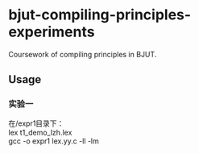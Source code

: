 # bjut-compiling-principles-experiments
Coursework of compiling principles in BJUT. 
## Usage
### 实验一
在/expr1目录下：  
lex t1_demo_lzh.lex  
gcc -o expr1 lex.yy.c -ll -lm  
